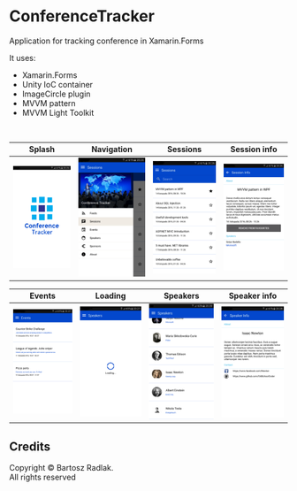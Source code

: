 # ConferenceTracker

Application for tracking conference in Xamarin.Forms
</br>

It uses:
* Xamarin.Forms
* Unity IoC container
* ImageCircle plugin
* MVVM pattern
* MVVM Light Toolkit

</br>


Splash |  Navigation  |Sessions | Session info
---|---|---|---
<img src="https://github.com/bradlak/ConferenceTracker/blob/master/Screenshots/splash.png" width="200"> |<img src="https://github.com/bradlak/ConferenceTracker/blob/master/Screenshots/title.png" width="200"> |<img src="https://github.com/bradlak/ConferenceTracker/blob/master/Screenshots/sessions.png" width="200"> |<img src="https://github.com/bradlak/ConferenceTracker/blob/master/Screenshots/session.png" width="200">|

Events |  Loading  |Speakers | Speaker info
---|---|---|---
<img src="https://github.com/bradlak/ConferenceTracker/blob/master/Screenshots/events.png" width="200"> |<img src="https://github.com/bradlak/ConferenceTracker/blob/master/Screenshots/loading.png" width="200"> |<img src="https://github.com/bradlak/ConferenceTracker/blob/master/Screenshots/speakers.png" width="200"> |<img src="https://github.com/bradlak/ConferenceTracker/blob/master/Screenshots/speaker.png" width="200">|


## Credits
Copyright &copy; Bartosz Radlak.</br> All rights reserved
